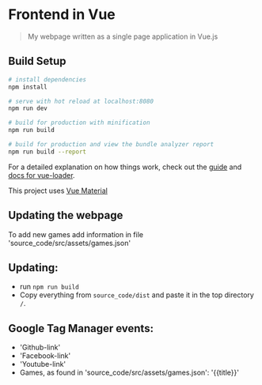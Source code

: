 # Frontend in Vue

> My webpage written as a single page application in Vue.js

## Build Setup

``` bash
# install dependencies
npm install

# serve with hot reload at localhost:8080
npm run dev

# build for production with minification
npm run build

# build for production and view the bundle analyzer report
npm run build --report
```

For a detailed explanation on how things work, check out the [guide](http://vuejs-templates.github.io/webpack/) and [docs for vue-loader](http://vuejs.github.io/vue-loader).

This project uses [Vue Material](https://vuematerial.io)

## Updating the webpage
To add new games add information in file 'source_code/src/assets/games.json'
## Updating:
* run `npm run build`
* Copy everything from `source_code/dist` and paste it in the top directory `/`.


## Google Tag Manager events:
* 'Github-link'
* 'Facebook-link'
* 'Youtube-link'
* Games, as found in 'source_code/src/assets/games.json': '{{title}}'
